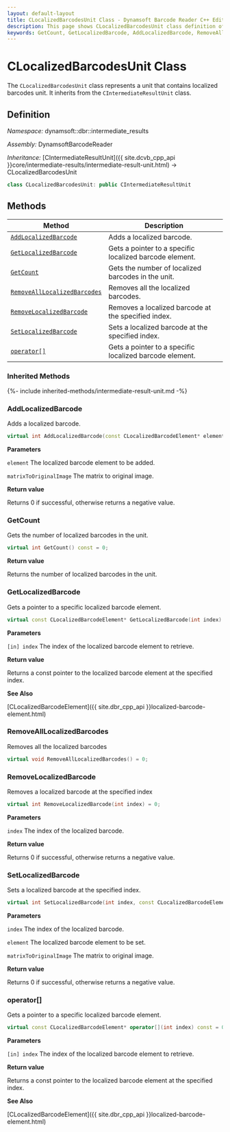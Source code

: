 ```yaml
---
layout: default-layout
title: CLocalizedBarcodesUnit Class - Dynamsoft Barcode Reader C++ Edition API Reference
description: This page shows CLocalizedBarcodesUnit class definition of Dynamsoft Barcode Reader SDK C++ Edition.
keywords: GetCount, GetLocalizedBarcode, AddLocalizedBarcode, RemoveAllLocalizedBarcodes, RemoveLocalizedBarcode, SetLocalizedBarcode, CLocalizedBarcodesUnit, api reference
---
```

# CLocalizedBarcodesUnit Class

The `CLocalizedBarcodesUnit` class represents a unit that contains localized barcodes unit. It inherits from the `CIntermediateResultUnit` class.

## Definition

*Namespace:* dynamsoft::dbr::intermediate_results

*Assembly:* DynamsoftBarcodeReader

*Inheritance:* [CIntermediateResultUnit]({{ site.dcvb_cpp_api }}core/intermediate-results/intermediate-result-unit.html) -> CLocalizedBarcodesUnit

```cpp
class CLocalizedBarcodesUnit: public CIntermediateResultUnit
```

## Methods

| Method                            | Description |
|-----------------------------------|-------------|
| [`AddLocalizedBarcode`](#addlocalizedbarcode)           | Adds a localized barcode.|
| [`GetLocalizedBarcode`](#getlocalizedbarcode)           | Gets a pointer to a specific localized barcode element.|
| [`GetCount`](#getcount)           | Gets the number of localized barcodes in the unit.|
| [`RemoveAllLocalizedBarcodes`](#removealllocalizedbarcodes)           | Removes all the localized barcodes.|
| [`RemoveLocalizedBarcode`](#removelocalizedbarcode)           | Removes a localized barcode at the specified index.|
| [`SetLocalizedBarcode`](#setlocalizedbarcode)           | Sets a localized barcode at the specified index.|
| [`operator[]`](#operator)           | Gets a pointer to a specific localized barcode element.|

### Inherited Methods

{%- include inherited-methods/intermediate-result-unit.md -%}

### AddLocalizedBarcode

Adds a localized barcode.

```cpp
virtual int AddLocalizedBarcode(const CLocalizedBarcodeElement* element, const double matrixToOriginalImage[9] = IDENTITY_MATRIX) = 0;
```

**Parameters**

`element` The localized barcode element to be added.

`matrixToOriginalImage` The matrix to original image.

**Return value**

Returns 0 if successful, otherwise returns a negative value.


### GetCount

Gets the number of localized barcodes in the unit.

```cpp
virtual int GetCount() const = 0;
```

**Return value**

Returns the number of localized barcodes in the unit.


### GetLocalizedBarcode

Gets a pointer to a specific localized barcode element.

```cpp
virtual const CLocalizedBarcodeElement* GetLocalizedBarcode(int index) const = 0;
```

**Parameters**

`[in] index` The index of the localized barcode element to retrieve.

**Return value**

Returns a const pointer to the localized barcode element at the specified index.

**See Also**

[CLocalizedBarcodeElement]({{ site.dbr_cpp_api }}localized-barcode-element.html)

### RemoveAllLocalizedBarcodes

Removes all the localized barcodes

```cpp
virtual void RemoveAllLocalizedBarcodes() = 0;
```

### RemoveLocalizedBarcode

Removes a localized barcode at the specified index

```cpp
virtual int RemoveLocalizedBarcode(int index) = 0;
```

**Parameters**

`index` The index of the localized barcode.

**Return value**

Returns 0 if successful, otherwise returns a negative value.

### SetLocalizedBarcode

Sets a localized barcode at the specified index.

```cpp
virtual int SetLocalizedBarcode(int index, const CLocalizedBarcodeElement* element, const double matrixToOriginalImage[9] = IDENTITY_MATRIX) = 0;
```

**Parameters**

`index` The index of the localized barcode.

`element` The localized barcode element to be set.

`matrixToOriginalImage` The matrix to original image.

**Return value**

Returns 0 if successful, otherwise returns a negative value.

### operator[]

Gets a pointer to a specific localized barcode element.

```cpp
virtual const CLocalizedBarcodeElement* operator[](int index) const = 0;
```

**Parameters**

`[in] index` The index of the localized barcode element to retrieve.

**Return value**

Returns a const pointer to the localized barcode element at the specified index.

**See Also**

[CLocalizedBarcodeElement]({{ site.dbr_cpp_api }}localized-barcode-element.html)

